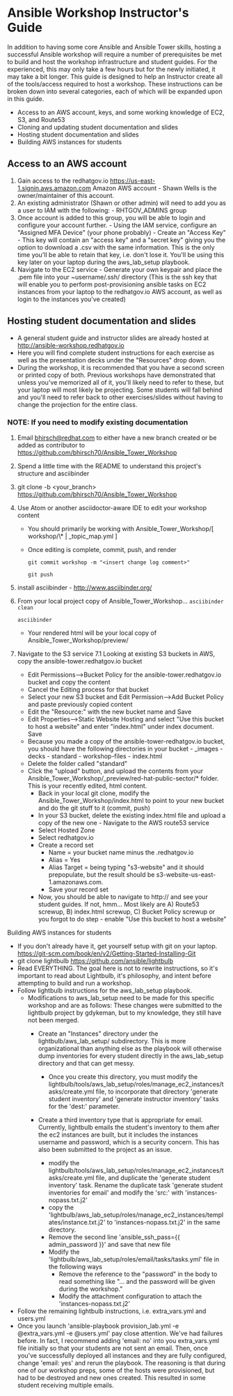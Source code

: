 Ansible Workshop Instructor's Guide
=========================================

In addition to having some core Ansible and Ansible Tower skills, hosting a successful Ansible workshop will require a number of prerequisites be met to build and host the workshop infrastructure and student guides.  For the experienced, this may only take a few hours but for the newly initiated, it may take a bit longer.  This guide is designed to help an Instructor create all of the tools/access required to host a workshop.  These instructions can be broken down into several categories, each of which will be expanded upon in this guide.

* Access to an AWS account, keys, and some working knowledge of EC2, S3, and Route53
* Cloning and updating student documentation and slides
* Hosting student documentation and slides
* Building AWS instances for students

## Access to an AWS account

1. Gain access to the redhatgov.io https://us-east-1.signin.aws.amazon.com Amazon AWS account -  Shawn Wells is the owner/maintainer of this account.
2. An existing administrator (Shawn or other admin) will need to add you as a user to IAM with the following:
        - RHTGOV_ADMINS group
3. Once account is added to this group, you will be able to login and configure your account further.
        - Using the IAM service, configure an "Assigned MFA Device" (your phone probably)
        - Create an "Access Key"
            - This key will contain an "access key" and a "secret key" giving you the option to download a .csv with the same information.  This is the only time you'll be able to retain that key, i.e. don't lose it.  You'll be using this key later on your laptop during the aws_lab_setup playbook.
 4. Navigate to the EC2 service
        - Generate your own keypair and place the <keypair>.pem file into your ~username/.ssh/ directory (This is the ssh key that will enable you to perform post-provisioning ansible tasks on EC2 instances from your laptop to the redhatgov.io AWS account, as well as login to the instances you've created)

## Hosting student documentation and slides

* A general student guide and instructor slides are already hosted at http://ansible-workshop.redhatgov.io
* Here you will find complete student instructions for each exercise as well as the presentation decks under the "Resources" drop down.
* During the workshop, it is recommended that you have a second screen or printed copy of both.  Previous workshops have demonstrated that unless you've memorized all of it, you'll likely need to refer to these, but your laptop will most likely be projecting.  Some students will fall behind and you'll need to refer back to other exercises/slides without having to change the projection for the entire class.

### NOTE:  If you need to modify existing documentation

 1. Email bhirsch@redhat.com to either have a new branch created or be added as contributor to https://github.com/bhirsch70/Ansible_Tower_Workshop
 2. Spend a little time with the README to understand this project's structure and asciibinder
 3. git clone -b <your_branch>  https://github.com/bhirsch70/Ansible_Tower_Workshop
 4. Use Atom or another asciidoctor-aware IDE to edit your workshop content
    * You should primarily be working with Ansible_Tower_Workshop/[ workshop/\\* | _topic_map.yml ]
    * Once editing is complete, commit, push, and render

        `git commit workshop -m "<insert change log comment>"`

        `git push`

  5. install asciibinder - http://www.asciibinder.org/
  6. From your local project copy of Ansible_Tower_Workshop...
     `asciibinder clean`

      `asciibinder`

      * Your rendered html will be your local copy of Ansible_Tower_Workshop/preview/
  7. Navigate to the S3 service
     7.1 Looking at existing S3 buckets in AWS, copy the ansible-tower.redhatgov.io bucket
     * Edit Permissions-->Bucket Policy for the ansible-tower.redhatgov.io bucket and copy the content
     * Cancel the Editing process for that bucket
     * Select your new S3 bucket and Edit Permission-->Add Bucket Policy and paste previously copied content
     * Edit the "Resource:" with the new bucket name and Save
     * Edit Properties-->Static Website Hosting and select "Use this bucket to host a website" and enter "index.html" under index document.  Save
     * Because you made a copy of the ansible-tower-redhatgov.io bucket, you should have the following directories in your bucket
            - _images
            - decks
            - standard
            - workshop-files
            - index.html
      * Delete the folder called "standard"
      * Click the "upload" button, and upload the contents from your Ansible_Tower_Workshop/_preview/red-hat-public-sector/* folder.  This is your recently edited, html content.
        - Back in your local git clone, modify the Ansible_Tower_Workshop/index.html to point to your new bucket and do the git stuff to it (commit, push)
        - In your S3 bucket, delete the existing index.html file and upload a copy of the new one
    - Navigate to the AWS route53 service
        - Select Hosted Zone
        - Select redhatgov.io
        - Create a record set
            - Name = your bucket name minus the .redhatgov.io
            - Alias = Yes
            - Alias Target = being typing "s3-website" and it should prepopulate, but the result should be s3-website-us-east-1.amazonaws.com.
            - Save your record set
        - Now, you should be able to navigate to http://<whatever you named your bucket> and see your student guides.  If not, hmm... Most likely are A) Route53 screwup, B) index.html screwup, C) Bucket Policy screwup or you forgot to do step - enable "Use this bucket to host a website"

Building AWS instances for students

- If you don't already have it, get yourself setup with git on your laptop. https://git-scm.com/book/en/v2/Getting-Started-Installing-Git
- git clone lightbulb https://github.com/ansible/lightbulb
- Read EVERYTHING.  The goal here is not to rewrite instructions, so it's important to read about Lightbulb, it's philosophy, and intent before attempting to build and run a workshop.
- Follow lightbulb instructions for the aws_lab_setup playbook.
    - Modifications to aws_lab_setup need to be made for this specific workshop and are as follows:  These changes were submitted to the lightbulb project by gdykeman, but to my knowledge, they still have not been merged.
        - Create an "Instances" directory under the lightbulb/aws_lab_setup/ subdirectory.  This is more organizational than anything else as the playbook will otherwise dump inventories for every student directly in the aws_lab_setup directory and that can get messy.
            - Once you create this directory, you must modify the lightbulb/tools/aws_lab_setup/roles/manage_ec2_instances/tasks/create.yml file, to incorporate that directory 'generate student inventory' and 'generate instructor inventory' tasks for the 'dest:' parameter.

        - Create a third inventory type that is  appropriate for email.  Currently, lightbulb emails the student's inventory to them after the ec2 instances are built, but it includes the instances username and password, which is a security concern.  This has also been submitted to the project as an issue.
            - modify the lightbulb/tools/aws_lab_setup/roles/manage_ec2_instances/tasks/create.yml file, and duplicate the 'generate student inventory' task.  Rename the duplicate task 'generate student inventories for email' and modify the 'src:' with 'instances-nopass.txt.j2'
            - copy the 'lightbulb/aws_lab_setup/roles/manage_ec2_instances/templates/instance.txt.j2'  to 'instances-nopass.txt.j2' in the same directory.
            - Remove the second line 'ansible_ssh_pass={{ admin_password }}' and save that new file
            - Modify the 'lightbulb/aws_lab_setup/roles/email/tasks/tasks.yml' file in the following ways
                - Remove the reference to the "password" in the body to read something like "... and the password will be given during the workshop."
                - Modify the attachment configuration to attach the 'instances-nopass.txt.j2'
- Follow the remaining lightbulb instructions, i.e. extra_vars.yml and users.yml
- Once you launch 'ansible-playbook provision_lab.yml -e @extra_vars.yml -e @users.yml' pay close attention.  We've had failures before.  In fact, I recommend adding 'email: no' into you extra_vars.yml file initially so that your students are not sent an email.  Then, once you've successfully deployed all instances and they are fully configured, change 'email: yes' and rerun the playbook.  The reasoning is that during one of our workshop preps, some of the hosts were provisioned, but had to be destroyed and new ones created.  This resulted in some student receiving multiple emails.
